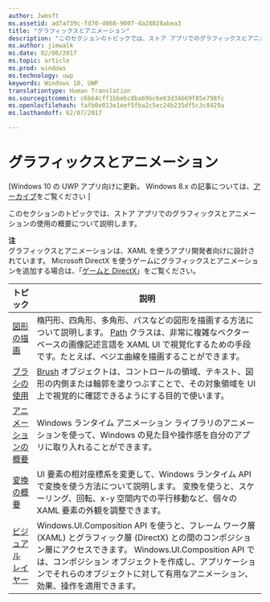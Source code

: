 ```yaml
---
author: Jwmsft
ms.assetid: ad7a739c-fd70-4068-9007-da28028abea3
title: "グラフィックスとアニメーション"
description: "このセクションのトピックでは、ストア アプリでのグラフィックスとアニメーションの使用の概要について説明します。"
ms.author: jimwalk
ms.date: 02/08/2017
ms.topic: article
ms.prod: windows
ms.technology: uwp
keywords: Windows 10, UWP
translationtype: Human Translation
ms.sourcegitcommit: c6b64cff1bbebc8ba69bc6e03d34b69f85e798fc
ms.openlocfilehash: fafb0e013e1eef5fba2c5ec24b235df5c3c8429a
ms.lasthandoff: 02/07/2017

---
```

# <a name="graphics-and-animation"></a>グラフィックスとアニメーション

\[Windows 10 の UWP アプリ向けに更新。 Windows 8.x の記事については、[アーカイブ](http://go.microsoft.com/fwlink/p/?linkid=619132)をご覧ください \]

このセクションのトピックでは、ストア アプリでのグラフィックスとアニメーションの使用の概要について説明します。

**注**  
グラフィックスとアニメーションは、XAML を使うアプリ開発者向けに設計されています。 Microsoft DirectX を使うゲームにグラフィックスとアニメーションを追加する場合は、「[ゲームと DirectX](https://msdn.microsoft.com/library/windows/apps/Mt228375)」をご覧ください。

 

| トピック | 説明 |
|-------|-------------|
| [図形の描画](drawing-shapes.md) | 楕円形、四角形、多角形、パスなどの図形を描画する方法について説明します。 [Path](https://msdn.microsoft.com/library/windows/apps/BR243355) クラスは、非常に複雑なベクター ベースの画像記述言語を XAML UI で視覚化するための手段です。たとえば、ベジエ曲線を描画することができます。 |
| [ブラシの使用](using-brushes.md) | [Brush](https://msdn.microsoft.com/library/windows/apps/BR228076) オブジェクトは、コントロールの領域、テキスト、図形の内側または輪郭を塗りつぶすことで、その対象領域を UI 上で視覚的に確認できるようにする目的で使います。 |
| [アニメーションの概要](animations-overview.md) | Windows ランタイム アニメーション ライブラリのアニメーションを使って、Windows の見た目や操作感を自分のアプリに取り入れることができます。 |
| [変換の概要](transforms-overview.md)  | UI 要素の相対座標系を変更して、Windows ランタイム API で変換を使う方法について説明します。 変換を使うと、スケーリング、回転、x-y 空間内での平行移動など、個々の XAML 要素の外観を調整できます。 |
| [ビジュアル レイヤー](visual-layer.md) | Windows.UI.Composition API を使うと、フレーム ワーク層 (XAML) とグラフィック層 (DirectX) との間のコンポジション層にアクセスできます。 Windows.UI.Composition API では、コンポジション オブジェクトを作成し、アプリケーションでそれらのオブジェクトに対して有用なアニメーション、効果、操作を適用できます。 |

 

 

 





